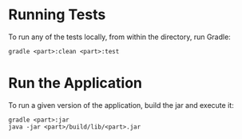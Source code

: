 # Running Tests
To run any of the tests locally, from within the directory, run Gradle:
```
gradle <part>:clean <part>:test
```

# Run the Application
To run a given version of the application, build the jar and execute it:

```
gradle <part>:jar
java -jar <part>/build/lib/<part>.jar
```
